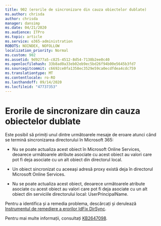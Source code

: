 ```yaml
---
title: 902 (erorile de sincronizare din cauza obiectelor dublate)
ms.author: chrisda
author: chrisda
manager: dansimp
ms.date: 04/21/2020
ms.audience: ITPro
ms.topic: article
ms.service: o365-administration
ROBOTS: NOINDEX, NOFOLLOW
localization_priority: Normal
ms.custom: 902
ms.assetid: 9d9277a5-c825-4512-8d54-7138b2ee0c40
ms.openlocfilehash: 33b8ad0a33eb02eb9ec5bd26f94b00e5645b3fd7
ms.sourcegitcommit: c6692ce0fa1358ec3529e59ca0ecdfdea4cdc759
ms.translationtype: MT
ms.contentlocale: ro-RO
ms.lasthandoff: 09/14/2020
ms.locfileid: "47737353"
---
```

# <a name="sync-errors-due-to-duplicate-objects"></a>Erorile de sincronizare din cauza obiectelor dublate

Este posibil să primiți unul dintre următoarele mesaje de eroare atunci când se termină sincronizarea directorului în Microsoft 365:

- Nu se poate actualiza acest obiect în Microsoft Online Services, deoarece următoarele atribute asociate cu acest obiect au valori care pot fi deja asociate cu un alt obiect din directorul local.

- Un obiect sincronizat cu aceeași adresă proxy există deja în directorul Microsoft Online Services.

- Nu se poate actualiza acest obiect, deoarece următoarele atribute asociate cu acest obiect au valori care pot fi deja asociate cu un alt obiect din serviciile directorului local: UserPrincipalName.

Pentru a identifica și a remedia problema, descărcați și derulează [Instrumentul de remediere a erorilor IdFix DirSync](https://www.microsoft.com/download/details.aspx?id=36832).

Pentru mai multe informații, consultați [KB2647098](https://support.microsoft.com/help/2647098/duplicate-or-invalid-attributes-prevent-directory-synchronization-in-o).
